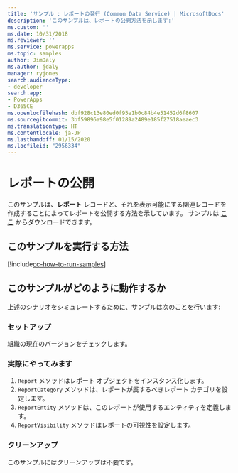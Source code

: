 ```yaml
---
title: 'サンプル : レポートの発行 (Common Data Service) | MicrosoftDocs'
description: 'このサンプルは、レポートの公開方法を示します:'
ms.custom: ''
ms.date: 10/31/2018
ms.reviewer: ''
ms.service: powerapps
ms.topic: samples
author: JimDaly
ms.author: jdaly
manager: ryjones
search.audienceType:
- developer
search.app:
- PowerApps
- D365CE
ms.openlocfilehash: dbf928c13e80ed0f95e1b0c84b4e51452d6f8607
ms.sourcegitcommit: 3bf59896a98e5f01289a2489e185f27518aeaec3
ms.translationtype: HT
ms.contentlocale: ja-JP
ms.lasthandoff: 01/15/2020
ms.locfileid: "2956334"
---
```

# <a name="publish-reports"></a>レポートの公開

このサンプルは、**レポート** レコードと、それを表示可能にする関連レコードを作成することによってレポートを公開する方法を示しています。 サンプルは [ここ](https://github.com/microsoft/PowerApps-Samples/tree/master/cds/orgsvc/C%23/PublishReport) からダウンロードできます。

## <a name="how-to-run-this-sample"></a>このサンプルを実行する方法

[!include[cc-how-to-run-samples](../../includes/cc-how-to-run-samples.md)]

## <a name="how-this-sample-works"></a>このサンプルがどのように動作するか

上述のシナリオをシミュレートするために、サンプルは次のことを行います:

### <a name="setup"></a>セットアップ

組織の現在のバージョンをチェックします。

### <a name="demonstrate"></a>実際にやってみます

1. `Report` メソッドはレポート オブジェクトをインスタンス化します。
2. `ReportCategory` メソッドは、レポートが属するべきレポート カテゴリを設定します。
3. `ReportEntity` メソッドは、このレポートが使用するエンティティを定義します。
4. `ReportVisibility` メソッドはレポートの可視性を設定します。

### <a name="clean-up"></a>クリーンアップ

このサンプルにはクリーンアップは不要です。